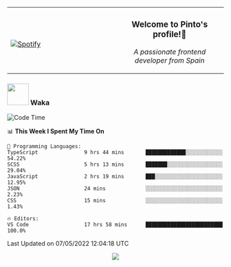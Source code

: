 <table width="100%" align="center"> 
  <tr>
  <td width="50%">
      
&nbsp; <br> [![Spotify](https://novatorem-zeta-rust.vercel.app/api/spotify)](https://open.spotify.com/user/novatorem-zeta-rust)

  </td>
  <td width="50%">
    <h3 align="center">Welcome to Pinto's profile!👋</h3>
    <p align="center"><em>A passionate frontend developer from Spain</em></p>
  </td>
  </table>

### <img src="https://media.giphy.com/media/VgCDAzcKvsR6OM0uWg/giphy.gif" width="50"> Waka

  <!--START_SECTION:waka-->
![Code Time](http://img.shields.io/badge/Code%20Time-321%20hrs%2039%20mins-blue)

📊 **This Week I Spent My Time On** 

```text
💬 Programming Languages: 
TypeScript               9 hrs 44 mins       █████████████░░░░░░░░░░░░   54.22% 
SCSS                     5 hrs 13 mins       ███████░░░░░░░░░░░░░░░░░░   29.04% 
JavaScript               2 hrs 19 mins       ███░░░░░░░░░░░░░░░░░░░░░░   12.95% 
JSON                     24 mins             ░░░░░░░░░░░░░░░░░░░░░░░░░   2.23% 
CSS                      15 mins             ░░░░░░░░░░░░░░░░░░░░░░░░░   1.43%

🔥 Editors: 
VS Code                  17 hrs 58 mins      █████████████████████████   100.0%

```


 Last Updated on 07/05/2022 12:04:18 UTC
<!--END_SECTION:waka-->

<div align="center">
<img src="https://github-readme-stats-gilt-tau.vercel.app/api/top-langs/?username=pinto-hub&layout=compact&theme=dracula" />
</div>
